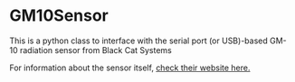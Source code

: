 # GM10Sensor
This is a python class to interface with the serial port (or USB)-based GM-10 radiation sensor from Black Cat Systems

For information about the sensor itself, [check their website here.](https://www.blackcatsystems.com/GM/products/GM10GeigerCounter.html)
